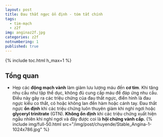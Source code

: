 ```yaml
---
layout: post
title: Đau thắt ngực ổn định - tóm tắt chính
tags:
  - tim-mạch
  - z2f
img: anginaz2f.jpg
categories: z2f
notnumbering: 1
published: true
---
```


{% include toc.html h_max=1 %} 

## Tổng quan
- Hẹp các **động mạch vành** làm giảm lưu lượng máu đến **cơ tim**. Khi tăng nhu cầu như tập thể dục, không đủ cung cấp máu để đáp ứng nhu cầu. Điều này gây ra các triệu chứng của đau thắt ngực, điển hình là đau ngực kiểu co thắt, có hoặc không lan đến hàm hoặc cánh tay. Đau thắt ngực **ổn định** khi các triệu chứng luôn thuyên giảm khi nghỉ ngơi hoặc **glyceryl trinitrate** (GTN). **Không ổn định** khi các triệu chứng xuất hiện ngẫu nhiên khi nghỉ ngơi và đây được coi là **hội chứng vành cấp.**
{% include img/full-50.html src="/img/post/chuyende/Stable_Angina-1-1024x786.jpg" %}


